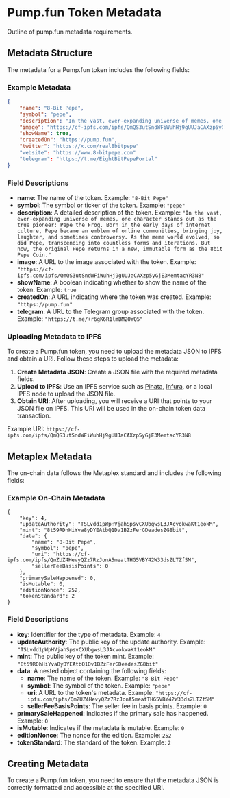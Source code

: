 # Pump.fun Token Metadata

Outline of pump.fun metadata requirements.

## Metadata Structure

The metadata for a Pump.fun token includes the following fields:

### Example Metadata

```json
{
    "name": "8-Bit Pepe",
    "symbol": "pepe",
    "description": "In the vast, ever-expanding universe of memes, one character stands out as the true pioneer: Pepe the Frog. Born in the early days of internet culture, Pepe became an emblem of online communities, bringing joy, laughter, and sometimes controversy. As the meme world evolved, so did Pepe, transcending into countless forms and iterations. But now, the original Pepe returns in a new, immutable form as the 8bit Pepe Coin.",
    "image": "https://cf-ipfs.com/ipfs/QmQS3utSndWFiWuhHj9gUUJaCAXzp5yGjE3MemtacYR3N8",
    "showName": true,
    "createdOn": "https://pump.fun",
    "twitter": "https://x.com/real8bitpepe"
    "website": "https://www.8-bitpepe.com"
    "telegram": "https://t.me/EightBitPepePortal"
}
```

### Field Descriptions

- **name**: The name of the token. Example: `"8-Bit Pepe"`
- **symbol**: The symbol or ticker of the token. Example: `"pepe"`
- **description**: A detailed description of the token. Example: `"In the vast, ever-expanding universe of memes, one character stands out as the true pioneer: Pepe the Frog. Born in the early days of internet culture, Pepe became an emblem of online communities, bringing joy, laughter, and sometimes controversy. As the meme world evolved, so did Pepe, transcending into countless forms and iterations. But now, the original Pepe returns in a new, immutable form as the 8bit Pepe Coin."`
- **image**: A URL to the image associated with the token. Example: `"https://cf-ipfs.com/ipfs/QmQS3utSndWFiWuhHj9gUUJaCAXzp5yGjE3MemtacYR3N8"`
- **showName**: A boolean indicating whether to show the name of the token. Example: `true`
- **createdOn**: A URL indicating where the token was created. Example: `"https://pump.fun"`
- **telegram**: A URL to the Telegram group associated with the token. Example: `"https://t.me/+r6gK6R1lmBM2OWQ5"`

### Uploading Metadata to IPFS

To create a Pump.fun token, you need to upload the metadata JSON to IPFS and obtain a URI. Follow these steps to upload the metadata:

1. **Create Metadata JSON**: Create a JSON file with the required metadata fields.
2. **Upload to IPFS**: Use an IPFS service such as [Pinata](https://pinata.cloud/), [Infura](https://infura.io/), or a local IPFS node to upload the JSON file.
3. **Obtain URI**: After uploading, you will receive a URI that points to your JSON file on IPFS. This URI will be used in the on-chain token data transaction.

Example URI: `https://cf-ipfs.com/ipfs/QmQS3utSndWFiWuhHj9gUUJaCAXzp5yGjE3MemtacYR3N8`

## Metaplex Metadata

The on-chain data follows the Metaplex standard and includes the following fields:

### Example On-Chain Metadata

```
{
    "key": 4,
    "updateAuthority": "TSLvdd1pWpHVjahSpsvCXUbgwsL3JAcvokwaKt1eokM",
    "mint": "8t59RDhHiYva8yDYEAtbQ1Dv1BZzFerGDeadesZG8bit",
    "data": {
        "name": "8-Bit Pepe",
        "symbol": "pepe",
        "uri": "https://cf-ipfs.com/ipfs/QmZUZ4HevyQZz7RzJonA5meatTHG5VBY42W33dsZLTZfSM",
        "sellerFeeBasisPoints": 0
    },
    "primarySaleHappened": 0,
    "isMutable": 0,
    "editionNonce": 252,
    "tokenStandard": 2
}
```

### Field Descriptions

- **key**: Identifier for the type of metadata. Example: `4`
- **updateAuthority**: The public key of the update authority. Example: `"TSLvdd1pWpHVjahSpsvCXUbgwsL3JAcvokwaKt1eokM"`
- **mint**: The public key of the token mint. Example: `"8t59RDhHiYva8yDYEAtbQ1Dv1BZzFerGDeadesZG8bit"`
- **data**: A nested object containing the following fields:
  - **name**: The name of the token. Example: `"8-Bit Pepe"`
  - **symbol**: The symbol of the token. Example: `"pepe"`
  - **uri**: A URL to the token's metadata. Example: `"https://cf-ipfs.com/ipfs/QmZUZ4HevyQZz7RzJonA5meatTHG5VBY42W33dsZLTZfSM"`
  - **sellerFeeBasisPoints**: The seller fee in basis points. Example: `0`
- **primarySaleHappened**: Indicates if the primary sale has happened. Example: `0`
- **isMutable**: Indicates if the metadata is mutable. Example: `0`
- **editionNonce**: The nonce for the edition. Example: `252`
- **tokenStandard**: The standard of the token. Example: `2`

## Creating Metadata

To create a Pump.fun token, you need to ensure that the metadata JSON is correctly formatted and accessible at the specified URI.

